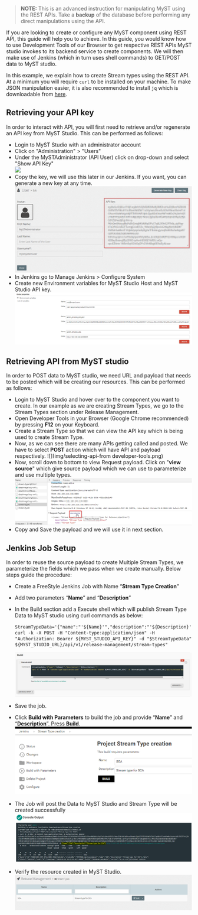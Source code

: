> **NOTE:** This is an advanced instruction for manipulating MyST using the REST APIs. Take a **backup** of the database before performing any direct manipulations using the API.

If you are looking to create or configure any MyST component using REST API, this guide will help you to achieve. In this guide, you would know how to use Development Tools of our Browser to get respective REST APIs MyST studio invokes to its backend service to create components. We will then make use of Jenkins (which in turn uses shell commands) to GET/POST data to MyST studio.

In this example, we explain how to create Stream types using the REST API. At a minimum you will require `curl` to be installed on your machine. To make JSON manipulation easier, it is also recommended to install `jq` which is downloadable from [here](https://stedolan.github.io/jq/download/).

## Retrieving your API key

In order to interact with API, you will first need to retrieve and/or regenerate an API key from MyST Studio. This can be performed as follows:  

- Login to MyST Studio with an administrator account  
- Click on "Administration" > "Users"  
- Under the MySTAdministrator \(API User\) click on drop-down and select "Show API Key"  
   ![](img/howto-patch-rollstart-1.show-api-key.png)  
- Copy the key, we will use this later in our Jenkins. If you want, you can generate a new key at any time.  
   ![](img/howto-patch-rollstart-2.api-key-view.png)
- In Jenkins go to Manage Jenkins > Configure System
- Create new Environment variables for MyST Studio Host and MyST Studio API key.
   ![](img/create-environment-variables-in-jenkins.png)

## Retrieving API from MyST studio

In order to POST data to MyST studio, we need URL and payload that needs to be posted which will be creating our resources. This can be performed as follows:

- Login to MyST Studio and hover over to the component you want to create. In our example as we are creating Stream Types, we go to the Stream Types section under Release Management.
- Open Developer Tools in your Browser (Google Chrome recommended) by pressing **F12** on your Keyboard.
- Create a Stream Type so that we can view the API key which is being used to create Stream Type.
- Now, as we can see there are many APIs getting called and posted. We have to select **POST** action which will have API and payload respectively.
   ![](img/selecting-api-from developer-tools.png)
- Now, scroll down to bottom to view Request payload. Click on "**view source**" which give source payload which we can use to parameterize and use multiple types.
   ![](img/viewing-source-payload-in-developer-tools.png)
- Copy and Save the payload and we will use it in next section.

## Jenkins Job Setup

In order to reuse the source payload to create Multiple Stream Types, we parameterize the fields which we pass when we create manually. Below steps guide the procedure:

- Create a FreeStyle Jenkins Job with Name “**Stream Type Creation**”

- Add two parameters “**Name**” and “**Description**”

- In the Build section add a Execute shell which will publish Stream Type Data to MyST studio using curl commands as below:

   ```
   StreamTypeData='{"name":"'${Name}'","description":"'${Description}'"}'  
   curl -k -X POST -H "Content-type:application/json" -H "Authorization: Bearer ${MYST_STUDIO_API_KEY}" -d "$StreamTypeData"  ${MYST_STUDIO_URL}/api/v1/release-management/stream-types"
   ```

   ![](img/jenkins-build-execute-shell-command.png)

- Save the job.

- Click **Build with Parameters** to build the job and provide “**Name**” and “**Description**”. Press **Build**.
  ![](img/jenkins-build-with-parametrs.png)

- The Job will post the Data to MyST Studio and Stream Type will be created successfully
   ![](img/jenkins-build-success-console-output.png)

- Verify the resource created in MyST Studio.
   ![](img/myst-studio-stream-type-output.png)



